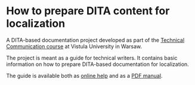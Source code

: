 # How to prepare DITA content for localization

A DITA-based documentation project developed as part of the [Technical Communication course](https://www.vistula.edu.pl/kierunki-studiow/kontynuacja-edukacji/studia-podyplomowe/informatyka/komunikacja-techniczna) at Vistula University in Warsaw.

The project is meant as a guide for technical writers. It contains basic information on how to prepare DITA-based documentation for localization. 

The guide is available both as [online help](https://ldrobnik.github.io/prepare-dita-for-l10n) and as a [PDF manual](https://ldrobnik.github.io/prepare-dita-for-l10n/documents/dita_localization.pdf).
